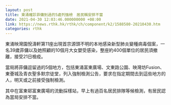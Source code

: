 ```yaml
---
layout: post
title: 東涌確診菲傭到過的5處列強檢　居民稱安排不當
date: 2021-04-30 12:03:46.000000000 +08:00
link: https://news.rthk.hk/rthk/ch/component/k2/1588580-20210430.htm
categories: rthk
---
```


東涌映灣園悅濤軒第11座出現首宗源頭不明的本地感染新型肺炎變種病毒個案，一名39歲菲傭以及她照顧的10個月大女嬰受感染，整座約400個單位的居民須撤離，接受21日檢疫。

當局將菲傭逗留過的5個地方，包括東涌富東廣場、文東路公園、映灣坊Fusion、東薈城及青衣聖多默宗徒堂，列入強制檢測公告，要求在指定期間去到這些地方的人，明天或之前接受強制檢測。

其中在富東邨富東廣場的流動採樣站，早上有過百名居民排隊等候檢測，有居民認為當局安排不當。
